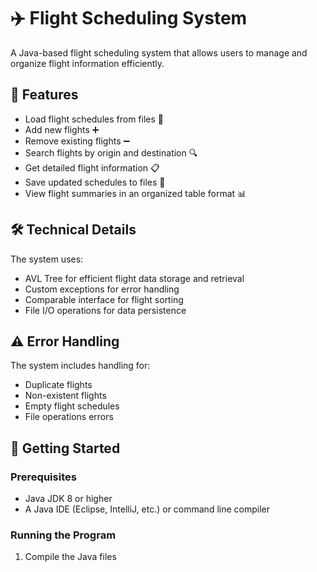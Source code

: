 # ✈️ Flight Scheduling System

A Java-based flight scheduling system that allows users to manage and organize flight information efficiently.

## 🌟 Features

- Load flight schedules from files 📁
- Add new flights ➕
- Remove existing flights ➖ 
- Search flights by origin and destination 🔍
- Get detailed flight information 📋
- Save updated schedules to files 💾
- View flight summaries in an organized table format 📊
  
## 🛠️ Technical Details

The system uses:
- AVL Tree for efficient flight data storage and retrieval
- Custom exceptions for error handling
- Comparable interface for flight sorting
- File I/O operations for data persistence

## ⚠️ Error Handling

The system includes handling for:
- Duplicate flights
- Non-existent flights
- Empty flight schedules
- File operations errors

## 🚀 Getting Started

### Prerequisites

- Java JDK 8 or higher
- A Java IDE (Eclipse, IntelliJ, etc.) or command line compiler

### Running the Program

1. Compile the Java files
